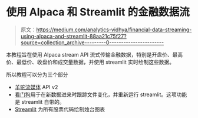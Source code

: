 # 使用 Alpaca 和 Streamlit 的金融数据流

> 原文：<https://medium.com/analytics-vidhya/financial-data-streaming-using-alpaca-and-streamlit-88aa21c75f27?source=collection_archive---------0----------------------->

本教程旨在使用 Alpaca stream API 流式传输金融数据，特别是开盘价、最高价、最低价、收盘价和成交量数据，并使用 streamlit 实时绘制这些数据。

所以教程可以分为三个部分

*   [羊驼流媒体](https://github.com/alpacahq/alpaca-trade-api-python) API v2
*   [看门狗](https://python-watchdog.readthedocs.io/en/stable/)用于在新数据进来时跟踪文件变化，并重新运行 streamlit。这项功能是 streamlit 自带的。
*   [Streamlit](https://streamlit.io/) 为所有股票代码绘制烛台图表
